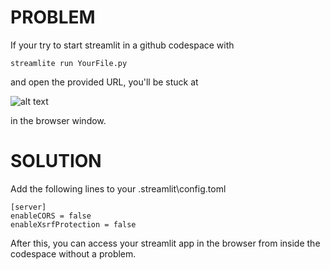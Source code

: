 # PROBLEM

If your try to start streamlit in a github codespace with

```streamlite run YourFile.py```

and open the provided URL, you'll be stuck at

![alt text](https://github.com/RomanKehr/streamlit-codespaces/raw/main/pleasewait.png "Please wait...")

in the browser window.

# SOLUTION

Add the following lines to your .streamlit\config.toml

```
[server]
enableCORS = false
enableXsrfProtection = false
```

After this, you can access your streamlit app in the browser from inside the codespace without a problem.
